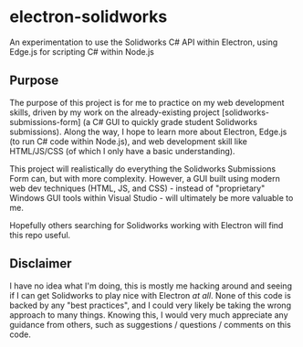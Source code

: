 # electron-solidworks
An experimentation to use the Solidworks C# API within Electron, using Edge.js for scripting C# within Node.js  


## Purpose
The purpose of this project is for me to practice on my web development skills, driven by my work on the already-existing project [solidworks-submissions-form] (a C# GUI to quickly grade student Solidworks submissions). Along the way, I hope to learn more about Electron, Edge.js (to run C# code within Node.js), and web development skill like HTML/JS/CSS (of which I only have a basic understanding).

This project will realistically do everything the Solidworks Submissions Form can, but with more complexity. However, a GUI built using modern web dev techniques (HTML, JS, and CSS) - instead of "proprietary" Windows GUI tools within Visual Studio - will ultimately be more valuable to me.

Hopefully others searching for Solidworks working with Electron will find this repo useful.

## Disclaimer
I have no idea what I'm doing, this is mostly me hacking around and seeing if I can get Solidworks to play nice with Electron *at all*. None of this code is backed by any "best practices", and I could very likely be taking the wrong approach to many things. Knowing this, I would very much appreciate any guidance from others, such as suggestions / questions / comments on this code.

